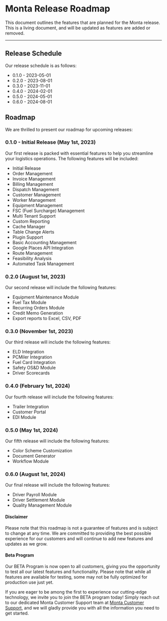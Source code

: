 # Monta Release Roadmap

This document outlines the features that are planned for the Monta release. This is a living document, and will be
updated as features are added or removed.

---

## Release Schedule

Our release schedule is as follows:

- 0.1.0 - 2023-05-01
- 0.2.0 - 2023-08-01
- 0.3.0 - 2023-11-01
- 0.4.0 - 2024-02-01
- 0.5.0 - 2024-05-01
- 0.6.0 - 2024-08-01

## Roadmap

We are thrilled to present our roadmap for upcoming releases:

### 0.1.0 - Initial Release (May 1st, 2023)

Our first release is packed with essential features to help you streamline your logistics operations. The following
features will be included:

- Initial Release
- Order Management
- Invoice Management
- Billing Management
- Dispatch Management
- Customer Management
- Worker Management
- Equipment Management
- FSC (Fuel Surcharge) Management
- Multi Tenant Support
- Custom Reporting
- Cache Manager
- Table Change Alerts
- Plugin Support
- Basic Accounting Management
- Google Places API Integration
- Route Management
- Feasibility Analysis
- Automated Task Management

### 0.2.0 (August 1st, 2023)

Our second release will include the following features:

- Equipment Maintenance Module
- Fuel Tax Module
- Recurring Orders Module
- Credit Memo Generation
- Export reports to Excel, CSV, PDF

### 0.3.0 (November 1st, 2023)

Our third release will include the following features:

- ELD Integration
- PCMiler Integration
- Fuel Card Integration
- Safety OS&D Module
- Driver Scorecards

### 0.4.0 (February 1st, 2024)

Our fourth release will include the following features:

- Trailer Integration
- Customer Portal
- EDI Module

### 0.5.0 (May 1st, 2024)

Our fifth release will include the following features:

- Color Scheme Customization
- Document Generator
- Workflow Module

### 0.6.0 (August 1st, 2024)

Our final release will include the following features:

- Driver Payroll Module
- Driver Settlement Module
- Quality Management Module

#### Disclaimer

Please note that this roadmap is not a guarantee of features and is subject to change at any time. We are committed to
providing the best possible experience for our customers and will continue to add new features and updates as we grow.

#### Beta Program

Our BETA Program is now open to all customers, giving you the opportunity to test all our latest features and
functionality. Please note that while all features are available for testing, some may not be fully optimized for
production use just yet.

If you are eager to be among the first to experience our cutting-edge technology, we invite you to join the BETA program
today! Simply reach out to our dedicated Monta Customer Support team
at [Monta Customer Support](mailto:support@monta.io), and we will gladly provide you
with all the information you need to get started.
